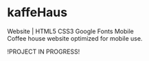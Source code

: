 # kaffeHaus
Website | HTML5 CSS3 Google Fonts Mobile <br/>
Coffee house website optimized for mobile use. <br/>

!PROJECT IN PROGRESS! 
